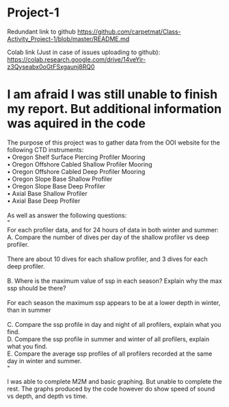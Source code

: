 # Project-1

Redundant link to github
https://github.com/carpetmat/Class-Activity_Project-1/blob/master/README.md

Colab link (Just in case of issues uploading to github):
https://colab.research.google.com/drive/14veYir-z3Qyseabx0oGtFSxgaunj8RQ0

# I am afraid I was still unable to finish my report. But additional information was aquired in the code

The purpose of this project was to gather data from the OOI website for the following CTD instruments:<br>
• Oregon Shelf Surface Piercing Profiler Mooring<br>
• Oregon Offshore Cabled Shallow Profiler Mooring<br>
• Oregon Offshore Cabled Deep Profiler Mooring<br>
• Oregon Slope Base Shallow Profiler<br>
• Oregon Slope Base Deep Profiler<br>
• Axial Base Shallow Profiler<br>
• Axial Base Deep Profiler <br>
<br>
As well as answer the following questions:<br>
"<br>
For each profiler data, and for 24 hours of data in both winter and summer:<br>
A. Compare the number of dives per day of the shallow profiler vs deep profiler.<br>
<br>
There are about 10 dives for each shallow profiler, and 3 dives for each deep profiler.<br>
<br>
B. Where is the maximum value of ssp in each season? Explain why the max ssp should be there?<br>
<br>
For each season the maximum ssp appears to be at a lower depth in winter, than in summer<br>
<br>
C. Compare the ssp profile in day and night of all profilers, explain what you find.<br>
D. Compare the ssp profile in summer and winter of all profilers, explain what you find.<br>
E. Compare the average ssp profiles of all profilers recorded at the same day in winter and summer.<br>
"<br>

I was able to complete M2M and basic graphing. But unable to complete the rest.
The graphs produced by the code however do show speed of sound vs depth, and depth vs time.
